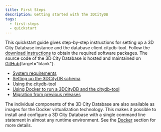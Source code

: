 ```yaml
---
title: First Steps
description: Getting started with the 3DCityDB
tags:
  - first-steps
  - quickstart
---
```


This quickstart guide gives step-by-step instructions for setting up a 3D City Database instance and the database client
citydb-tool. Follow the [download instructions](../download.md) to obtain the required software packages. The source
code of the 3D City Database is hosted and maintained on [GitHub](https://github.com/3dcitydb){target="blank"}.

- [System requirements](requirements.md)
- [Setting up the 3DCityDB schema](setup.md)
- [Using the citydb-tool](citydb-tool.md)
- [Using Docker to run a 3DCityDB and the citydb-tool](docker.md)
- [Migration from previous releases](migration.md)

The individual components of the 3D City Database are also available as images for the Docker virtualization technology.
This makes it possible to install and configure a 3D City Database with a single command line statement in almost any
runtime environment. See the [Docker](docker.md) section for more details.
